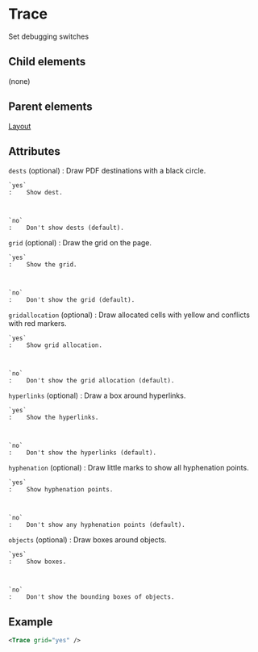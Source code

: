 # Trace



Set debugging switches



##  Child elements

(none)

##  Parent elements

[Layout](../layout.md)


## Attributes



`dests` (optional)
:   Draw PDF destinations with a black circle.



    `yes`
    :    Show dest.



    `no`
    :    Don't show dests (default).




`grid` (optional)
:   Draw the grid on the page.



    `yes`
    :    Show the grid.



    `no`
    :    Don't show the grid (default).




`gridallocation` (optional)
:   Draw allocated cells with yellow and conflicts with red markers.



    `yes`
    :    Show grid allocation.



    `no`
    :    Don't show the grid allocation (default).




`hyperlinks` (optional)
:   Draw a box around hyperlinks.



    `yes`
    :    Show the hyperlinks.



    `no`
    :    Don't show the hyperlinks (default).




`hyphenation` (optional)
:   Draw little marks to show all hyphenation points.



    `yes`
    :    Show hyphenation points.



    `no`
    :    Don't show any hyphenation points (default).




`objects` (optional)
:   Draw boxes around objects.



    `yes`
    :    Show boxes.



    `no`
    :    Don't show the bounding boxes of objects.




## Example

```xml
<Trace grid="yes" />
```





